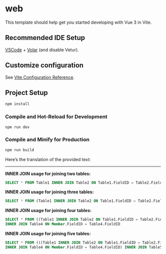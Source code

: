 # web

This template should help get you started developing with Vue 3 in Vite.

## Recommended IDE Setup

[VSCode](https://code.visualstudio.com/) + [Volar](https://marketplace.visualstudio.com/items?itemName=Vue.volar) (and disable Vetur).

## Customize configuration

See [Vite Configuration Reference](https://vite.dev/config/).

## Project Setup

```sh
npm install
```

### Compile and Hot-Reload for Development

```sh
npm run dev
```

### Compile and Minify for Production

```sh
npm run build
```
Here’s the translation of the provided text:

---

**INNER JOIN usage for joining two tables:**

```sql
SELECT * FROM Table1 INNER JOIN Table2 ON Table1.FieldID = Table2.FieldID
```

**INNER JOIN usage for joining three tables:**

```sql
SELECT * FROM (Table1 INNER JOIN Table2 ON Table1.FieldID = Table2.FieldID) INNER JOIN Table3 ON Table1.FieldID = Table3.FieldID
```

**INNER JOIN usage for joining four tables:**

```sql
SELECT * FROM ((Table1 INNER JOIN Table2 ON Table1.FieldID = Table2.FieldID) INNER JOIN Table3 ON Table1.FieldID = Table3.FieldID)
INNER JOIN Table4 ON Member.FieldID = Table4.FieldID
```

**INNER JOIN usage for joining five tables:**

```sql
SELECT * FROM (((Table1 INNER JOIN Table2 ON Table1.FieldID = Table2.FieldID) INNER JOIN Table3 ON Table1.FieldID = Table3.FieldID)
INNER JOIN Table4 ON Member.FieldID = Table4.FieldID) INNER JOIN Table5 ON Member.FieldID = Table5.FieldID
```